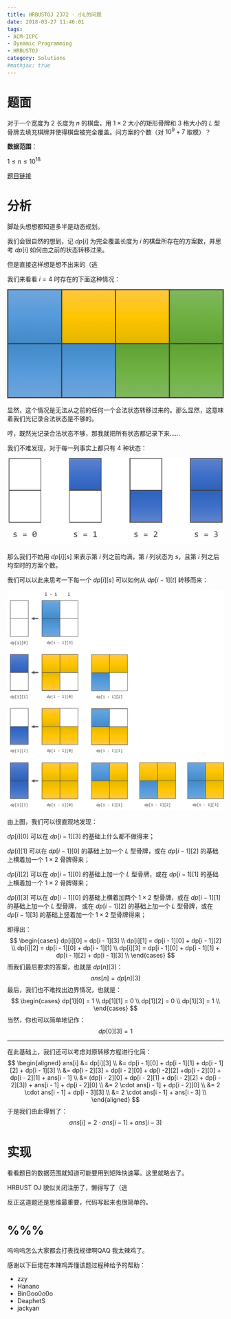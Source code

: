 ```yaml
---
title: HRBUSTOJ 2372 - 小L的问题
date: 2018-03-27 11:46:01
tags: 
- ACM-ICPC
- Dynamic Programming
- HRBUSTOJ
category: Solutions
#mathjax: true
---
```


# 题面

对于一个宽度为 $2$ 长度为 $n$ 的棋盘，用 $1 \times 2$ 大小的矩形骨牌和 $3$ 格大小的 $L$ 型骨牌去填充棋牌并使得棋盘被完全覆盖。问方案的个数（对 $10^9 + 7$ 取模）？

**数据范围**：

$1 \le n \le 10^{18}$

[题目链接](http://acm.hrbust.edu.cn/index.php?m=ProblemSet&a=showProblem&problem_id=2372)

# 分析

脚趾头想想都知道多半是动态规划。

我们会很自然的想到，记 $dp[i]$ 为完全覆盖长度为 $i$ 的棋盘所存在的方案数，并思考 $dp[i]$ 如何由之前的状态转移过来。

但是直接这样想是想不出来的（逃

我们来看看 $i = 4$ 时存在的下面这种情况：

![一个神奇的情况](hrbustoj-2372/one-particular-case.png)

显然，这个情况是无法从之前的任何一个合法状态转移过来的。那么显然，这意味着我们光记录合法状态是不够的。

哼，既然光记录合法状态不够，那我就把所有状态都记录下来……

我们不难发现，对于每一列事实上都只有 $4$ 种状态：

![每列的四种状态](hrbustoj-2372/four-states.png)

那么我们不妨用 $dp[i][s]$ 来表示第 $i$ 列之前均满，第 $i$ 列状态为 $s$，且第 $i$ 列之后均空时的方案个数。

我们可以以此来思考一下每一个 $dp[i][s]$ 可以如何从 $dp[i - 1][t]$ 转移而来：

![状态转移](hrbustoj-2372/transformation.png)



由上图，我们可以很直观地发现：

$dp[i][0]$ 可以在 $dp[i - 1][3]$ 的基础上什么都不做得来；

$dp[i][1]$ 可以在 $dp[i - 1][0]$ 的基础上加一个 $L$ 型骨牌，或在 $dp[i - 1][2]$ 的基础上横着加一个 $1 \times 2$ 骨牌得来；

$dp[i][2]$ 可以在 $dp[i - 1][0]$ 的基础上加一个 $L$ 型骨牌，或在 $dp[i - 1][1]$ 的基础上横着加一个 $1 \times 2$ 骨牌得来；

$dp[i][3]$ 可以在 $dp[i - 1][0]$ 的基础上横着加两个 $1 \times 2$ 型骨牌，或在 $dp[i - 1][1]$ 的基础上加一个 $L$ 型骨牌， 或在 $dp[i - 1][2]$ 的基础上加一个 $L$ 型骨牌，或在 $dp[i - 1][3]$ 的基础上竖着加一个 $1 \times 2$ 型骨牌得来；

即得出：
$$
\begin{cases}
dp[i][0] = dp[i - 1][3] \\
dp[i][1] = dp[i - 1][0] + dp[i - 1][2] \\
dp[i][2] = dp[i - 1][0] + dp[i - 1][1] \\
dp[i][3] = dp[i - 1][0] + dp[i - 1][1] + dp[i - 1][2] + dp[i - 1][3] \\
\end{cases}
$$
而我们最后要求的答案，也就是 $dp[n][3]$：
$$
ans[n] = dp[n][3]
$$
最后，我们也不难找出边界情况，也就是：
$$
\begin{cases}
dp[1][0] = 1 \\
dp[1][1] = 0 \\
dp[1][2] = 0 \\ 
dp[1][3] = 1 \\
\end{cases}
$$
当然，你也可以简单地记作：
$$
dp[0][3] = 1
$$

---

在此基础上，我们还可以考虑对原转移方程进行化简：
$$
\begin{aligned}
ans[i] &= dp[i][3] \\
&= dp[i - 1][0] + dp[i - 1][1] + dp[i - 1][2] + dp[i - 1][3] \\
&= dp[i - 2][3] + dp[i - 2][0] + dp[i -2][2] +dp[i - 2][0] + dp[i - 2][1] + ans[i - 1] \\
&= (dp[i - 2][0] + dp[i - 2][1] + dp[i - 2][2] + dp[i - 2][3]) + ans[i - 1] + dp[i - 2][0] \\
&= 2 \cdot ans[i - 1] + dp[i - 2][0] \\
&= 2 \cdot ans[i - 1] + dp[i - 3][3] \\
&= 2 \cdot ans[i - 1] + ans[i - 3] \\
\end{aligned}
$$
于是我们由此得到了：
$$
ans[i] = 2 \cdot ans[i - 1] + ans[i - 3]
$$


# 实现

看看题目的数据范围就知道可能要用到矩阵快速幂。这里就略去了。

HRBUST OJ 貌似关闭注册了，懒得写了（逃

反正这道题还是思维最重要，代码写起来也很简单的。

# %%%

呜呜呜怎么大家都会打表找规律啊QAQ 我太辣鸡了。

感谢以下巨佬在本辣鸡弄懂该题过程种给予的帮助：

- zzy
- Hanano
- BinGoo0o0o
- DeaphetS
- jackyan
